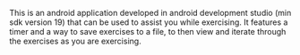 This is an android application developed in android development studio (min sdk version 19) that can be used to assist you while exercising.
It features a timer and a way to save exercises to a file, to then view and iterate through the exercises as you are exercising.
